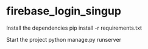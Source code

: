 # firebase_login_singup

Install the dependencies
    pip install -r requirements.txt

Start the project
    python manage.py runserver